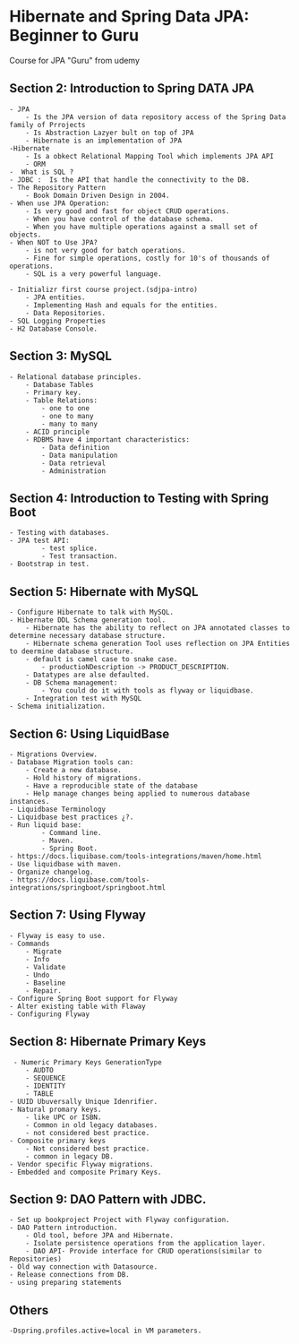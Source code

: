 # Hibernate and Spring Data JPA: Beginner to Guru

Course for JPA "Guru" from udemy

## Section 2: Introduction to Spring DATA JPA

    - JPA
        - Is the JPA version of data repository access of the Spring Data family of Prrojects
        - Is Abstraction Lazyer bult on top of JPA
        - Hibernate is an implementation of JPA
    -Hibernate
        - Is a obkect Relational Mapping Tool which implements JPA API
        - ORM 
    -  What is SQL ?
    - JDBC :  Is the API that handle the connectivity to the DB.
    - The Repository Pattern
        - Book Domain Driven Design in 2004.
    - When use JPA Operation:
        - Is very good and fast for object CRUD operations.
        - When you have control of the database schema.
        - When you have multiple operations against a small set of objects.
    - When NOT to Use JPA?
        - is not very good for batch operations.
        - Fine for simple operations, costly for 10's of thousands of operations.
        - SQL is a very powerful language.
        
    - Initializr first course project.(sdjpa-intro)
        - JPA entities.
        - Implementing Hash and equals for the entities.
        - Data Repositories.
    - SQL Logging Properties
    - H2 Database Console.

## Section 3: MySQL

    - Relational database principles.
        - Database Tables
        - Primary key.
        - Table Relations:
            - one to one
            - one to many
            - many to many
        - ACID principle
        - RDBMS have 4 important characteristics:
            - Data definition
            - Data manipulation
            - Data retrieval
            - Administration

## Section 4: Introduction to Testing with Spring Boot

    - Testing with databases.
    - JPA test API:
            - test splice. 
            - Test transaction.
    - Bootstrap in test.

## Section 5: Hibernate with MySQL

    - Configure Hibernate to talk with MySQL.
    - Hibernate DDL Schema generation tool.
        - Hibernate has the ability to reflect on JPA annotated classes to determine necessary database structure.
        - Hibernate schema generation Tool uses reflection on JPA Entities to deermine database structure.
        - default is camel case to snake case.
            - productioNDescription -> PRODUCT_DESCRIPTION.
        - Datatypes are alse defaulted.
        - DB Schema management:
            - You could do it with tools as flyway or liquidbase.
        - Integration test with MySQL
    - Schema initialization.

## Section 6: Using LiquidBase

    - Migrations Overview.
    - Database Migration tools can:
        - Create a new database.
        - Hold history of migrations.
        - Have a reproducible state of the database
        - Help manage changes being applied to numerous database instances.
    - Liquidbase Terminology
    - Liquidbase best practices ¿?.
    - Run liquid base:
            - Command line.
            - Maven.
            - Spring Boot.
    - https://docs.liquibase.com/tools-integrations/maven/home.html
    - Use liquidbase with maven.
    - Organize changelog.
    - https://docs.liquibase.com/tools-integrations/springboot/springboot.html

## Section 7: Using Flyway
    - Flyway is easy to use.
    - Commands
        - Migrate
        - Info
        - Validate
        - Undo
        - Baseline
        - Repair.
    - Configure Spring Boot support for Flyway
    - Alter existing table with Flaway
    - Configuring Flyway

## Section 8: Hibernate Primary Keys
     - Numeric Primary Keys GenerationType
        - AUDTO 
        - SEQUENCE 
        - IDENTITY  
        - TABLE
    - UUID Ubuversally Unique Idenrifier.
    - Natural promary keys.
        - like UPC or ISBN.
        - Common in old legacy databases.
        - not considered best practice.
    - Composite primary keys
        - Not considered best practice.
        - common in legacy DB.
    - Vendor specific Flyway migrations.
    - Embedded and composite Primary Keys.

## Section 9: DAO Pattern with JDBC.
    
    - Set up bookproject Project with Flyway configuration.
    - DAO Pattern introduction.
        - Old tool, before JPA and Hibernate.
        - Isolate persistence operations from the application layer.
        - DAO API- Provide interface for CRUD operations(similar to Repositories)
    - Old way connection with Datasource.
    - Release connections from DB.
    - using preparing statements


## Others
    -Dspring.profiles.active=local in VM parameters.
    